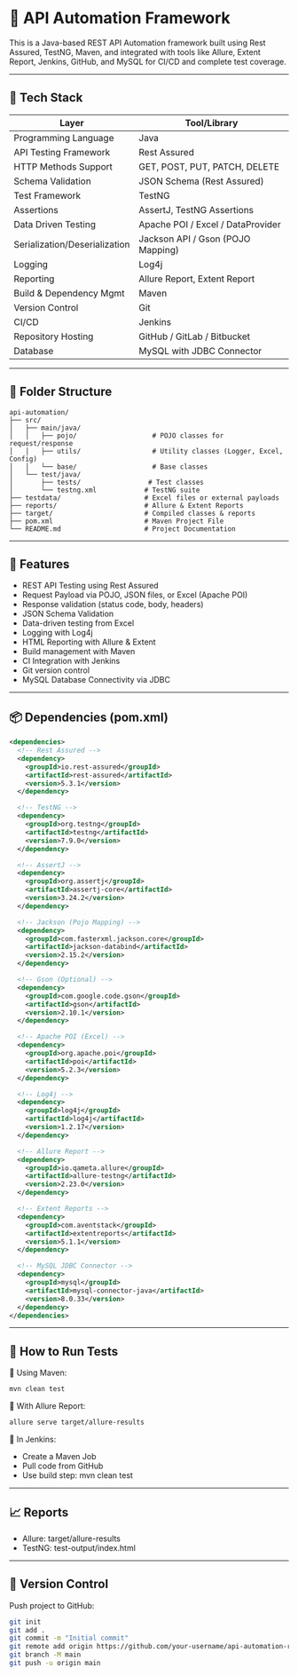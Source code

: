 # 🧪 API Automation Framework

This is a Java-based REST API Automation framework built using Rest Assured, TestNG, Maven, and integrated with tools like Allure, Extent Report, Jenkins, GitHub, and MySQL for CI/CD and complete test coverage.

---

## 🔧 Tech Stack

| Layer                         | Tool/Library                      |
|-------------------------------|-----------------------------------|
| Programming Language          | Java                              |
| API Testing Framework         | Rest Assured                      |
| HTTP Methods Support          | GET, POST, PUT, PATCH, DELETE     |
| Schema Validation             | JSON Schema (Rest Assured)        |
| Test Framework                | TestNG                            |
| Assertions                    | AssertJ, TestNG Assertions        |
| Data Driven Testing           | Apache POI / Excel / DataProvider |
| Serialization/Deserialization | Jackson API / Gson (POJO Mapping) |
| Logging                       | Log4j                             |
| Reporting                     | Allure Report, Extent Report      |
| Build & Dependency Mgmt       | Maven                             |
| Version Control               | Git                               |
| CI/CD                         | Jenkins                           |
| Repository Hosting            | GitHub / GitLab / Bitbucket       |
| Database                      | MySQL with JDBC Connector         |

---

## 📂 Folder Structure

```
api-automation/
├── src/
│   ├── main/java/
│   │   ├── pojo/                   # POJO classes for request/response
│   │   ├── utils/                  # Utility classes (Logger, Excel, Config)
│   │   └── base/                   # Base classes
│   └── test/java/
│       ├── tests/                 # Test classes
│       └── testng.xml            # TestNG suite
├── testdata/                     # Excel files or external payloads
├── reports/                      # Allure & Extent Reports
├── target/                       # Compiled classes & reports
├── pom.xml                       # Maven Project File
└── README.md                     # Project Documentation
```

---

## 🚀 Features

- REST API Testing using Rest Assured
- Request Payload via POJO, JSON files, or Excel (Apache POI)
- Response validation (status code, body, headers)
- JSON Schema Validation
- Data-driven testing from Excel
- Logging with Log4j
- HTML Reporting with Allure & Extent
- Build management with Maven
- CI Integration with Jenkins
- Git version control
- MySQL Database Connectivity via JDBC

---

## 📦 Dependencies (pom.xml)

```xml
<dependencies>
  <!-- Rest Assured -->
  <dependency>
    <groupId>io.rest-assured</groupId>
    <artifactId>rest-assured</artifactId>
    <version>5.3.1</version>
  </dependency>

  <!-- TestNG -->
  <dependency>
    <groupId>org.testng</groupId>
    <artifactId>testng</artifactId>
    <version>7.9.0</version>
  </dependency>

  <!-- AssertJ -->
  <dependency>
    <groupId>org.assertj</groupId>
    <artifactId>assertj-core</artifactId>
    <version>3.24.2</version>
  </dependency>

  <!-- Jackson (Pojo Mapping) -->
  <dependency>
    <groupId>com.fasterxml.jackson.core</groupId>
    <artifactId>jackson-databind</artifactId>
    <version>2.15.2</version>
  </dependency>

  <!-- Gson (Optional) -->
  <dependency>
    <groupId>com.google.code.gson</groupId>
    <artifactId>gson</artifactId>
    <version>2.10.1</version>
  </dependency>

  <!-- Apache POI (Excel) -->
  <dependency>
    <groupId>org.apache.poi</groupId>
    <artifactId>poi</artifactId>
    <version>5.2.3</version>
  </dependency>

  <!-- Log4j -->
  <dependency>
    <groupId>log4j</groupId>
    <artifactId>log4j</artifactId>
    <version>1.2.17</version>
  </dependency>

  <!-- Allure Report -->
  <dependency>
    <groupId>io.qameta.allure</groupId>
    <artifactId>allure-testng</artifactId>
    <version>2.23.0</version>
  </dependency>

  <!-- Extent Reports -->
  <dependency>
    <groupId>com.aventstack</groupId>
    <artifactId>extentreports</artifactId>
    <version>5.1.1</version>
  </dependency>

  <!-- MySQL JDBC Connector -->
  <dependency>
    <groupId>mysql</groupId>
    <artifactId>mysql-connector-java</artifactId>
    <version>8.0.33</version>
  </dependency>
</dependencies>
```

---

## 🧪 How to Run Tests

📌 Using Maven:
```bash
mvn clean test
```

📌 With Allure Report:
```bash
allure serve target/allure-results
```

📌 In Jenkins:
- Create a Maven Job
- Pull code from GitHub
- Use build step: mvn clean test

---

## 📈 Reports

- Allure: target/allure-results
- TestNG: test-output/index.html

---

## 📘 Version Control

Push project to GitHub:
```bash
git init
git add .
git commit -m "Initial commit"
git remote add origin https://github.com/your-username/api-automation-restassured.git
git branch -M main
git push -u origin main
```



